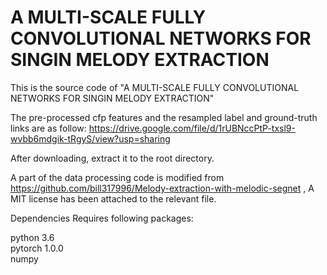 # A MULTI-SCALE FULLY CONVOLUTIONAL NETWORKS FOR SINGIN MELODY EXTRACTION
This is the source code of "A MULTI-SCALE FULLY CONVOLUTIONAL NETWORKS FOR SINGIN MELODY EXTRACTION"

The pre-processed cfp features and the resampled label and ground-truth links are as follow:
https://drive.google.com/file/d/1rUBNccPtP-txsl9-wvbb6mdgik-tRgyS/view?usp=sharing

After downloading, extract it to the root directory.


A part of the data processing code is modified from https://github.com/bill317996/Melody-extraction-with-melodic-segnet
, A MIT license has been attached to the relevant file.  


Dependencies
Requires following packages:

python 3.6  
pytorch 1.0.0  
numpy  
